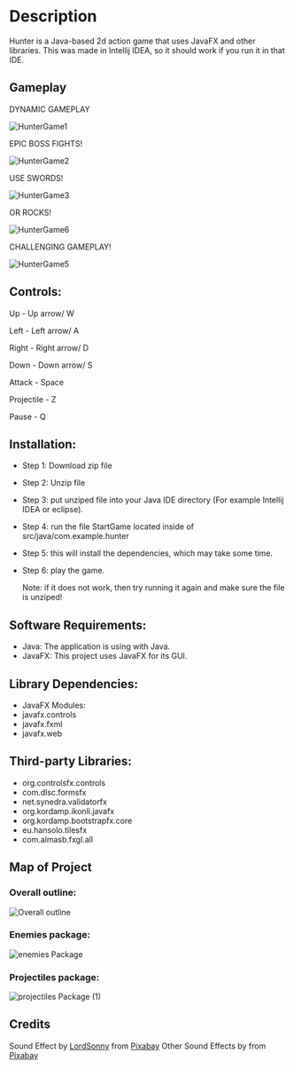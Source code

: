 # Description
Hunter is a Java-based 2d action game that uses JavaFX and other libraries. This was made in Intellij IDEA, so
it should work if you run it in that IDE.

## Gameplay

DYNAMIC GAMEPLAY

![HunterGame1](https://github.com/CameronWatson5/Hunter/assets/145788750/12622adc-eaae-4bf0-abab-3d51679ad4b1)

EPIC BOSS FIGHTS!

![HunterGame2](https://github.com/CameronWatson5/Hunter/assets/145788750/b76d153d-e493-4995-94f3-1983682eac8a)

USE SWORDS!

![HunterGame3](https://github.com/CameronWatson5/Hunter/assets/145788750/0ba56260-f5ed-4167-8e52-05460a1d8542)

OR ROCKS!

![HunterGame6](https://github.com/CameronWatson5/Hunter/assets/145788750/9d8b4e88-4c11-4cc4-8e0f-23ef22e286af)

CHALLENGING GAMEPLAY!

![HunterGame5](https://github.com/CameronWatson5/Hunter/assets/145788750/032ab093-f461-49af-be2e-453b53487dcc)

## Controls:

Up - Up arrow/ W

Left - Left arrow/ A

Right - Right arrow/ D

Down - Down arrow/ S

Attack - Space

Projectile - Z

Pause - Q

## Installation:
 - Step 1: Download zip file
 - Step 2: Unzip file
 - Step 3: put unziped file into your Java IDE directory (For example Intellij IDEA or eclipse).
 - Step 4: run the file StartGame located inside of src/java/com.example.hunter
 - Step 5: this will install the dependencies, which may take some time.
 - Step 6: play the game.

   Note: if it does not work, then try running it again and make sure the file is unziped!

## Software Requirements:
- Java: The application is using with Java.
- JavaFX: This project uses JavaFX for its GUI.

## Library Dependencies:
- JavaFX Modules:
- javafx.controls
- javafx.fxml
- javafx.web

## Third-party Libraries:
- org.controlsfx.controls 
- com.dlsc.formsfx 
- net.synedra.validatorfx 
- org.kordamp.ikonli.javafx 
- org.kordamp.bootstrapfx.core 
- eu.hansolo.tilesfx 
- com.almasb.fxgl.all 
## Map of Project
### Overall outline:
![Overall outline](https://github.com/CameronWatson5/Hunter/assets/145788750/9b942be1-f74c-4d65-9d26-7ad628147a1c)
### Enemies package:
![enemies Package](https://github.com/CameronWatson5/Hunter/assets/145788750/c92af398-1485-4102-84a3-f93a12fb7908)
### Projectiles package:
![projectiles Package (1)](https://github.com/CameronWatson5/Hunter/assets/145788750/06fe9971-2889-4ffd-b12d-e1b6dcee834c)
## Credits
Sound Effect by <a href="https://pixabay.com/users/lordsonny-38439655/?utm_source=link-attribution&utm_medium=referral&utm_campaign=music&utm_content=184891">LordSonny</a> from <a href="https://pixabay.com//?utm_source=link-attribution&utm_medium=referral&utm_campaign=music&utm_content=184891">Pixabay</a>
Other Sound Effects by from <a href="https://pixabay.com//?utm_source=link-attribution&utm_medium=referral&utm_campaign=music&utm_content=184891">Pixabay</a>



